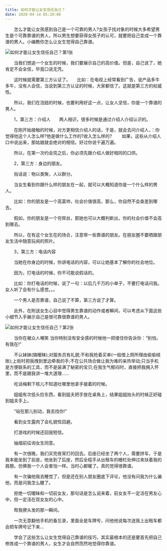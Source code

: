 ```yaml
---
title: 如何才能让女生信任自己？
date: 2020-04-14 05:20:00
---
```




　　怎么才能让女孩感到自己是一个可靠的男人?女孩子找对象的时候大多希望男生是个可靠靠谱的男人，所以男生想要获得女孩子的认可，就要把自己变成一个靠谱的男人。小编教你怎么让女生觉得自己靠谱。

![如何才能让女生信任自己？第1张](/img/82e904c638baa1846c896fabd9990d54.jpg)

　　当我们想追一个女生的时候，我们要展示自己的高价值。但是，自己说了，她肯定不会全信，毕竟口说无凭。

　　这时候就需要第三方认证了。　　比如：在电视上经常看到广告，说产品多牛多牛，没有人会信，当说到第三方认证的时候，大家都信了。这就是第三方的权威性。

　　所以，我们在泡妞的时候，也要利用好这一点，让女人坚信，你是一个靠谱的男人。

　　1，第三方：介绍人　　两人相识，很多时候是通过介绍人介绍认识的。

　　在刚开始接触的时候，对方更相信介绍人的话，于是，就会去问介绍人，：你觉得他这个人怎么样?他是做什么工作的?收入怎么样的? 　　如果，这些从介绍人口中说出来，那姑娘就会绝对的相信。好过你说千遍万遍。

　　所以，在第一次约会完之后，你必须先跟介绍人做好相同的口供。

　　2，第三方：身边的朋友。

　　俗话说：物以类聚，人以群分。

　　当女生看到你跟什么样的朋友在一起，就可以大概知道你是一个什么样的男人。

　　比如：你的朋友是一个高富帅，社会价值很高，那么，你自然不会查差到哪去。

　　假如，你的朋友是一个穷屌丝，那她也可以大概判断出，你的社会价值不会高到哪去。

　　所以，在有这个女生在的场合，注意带一些靠谱的朋友。在朋友圈不要晒跟朋友生活中随意玩闹的照片。

　　3，第三方：电话内容

　　当她在你身边的时候，你讲电话的内容，可以让她基本了解你的社会地位。

　　因为，打电话的时候，你不可能说假话的。

　　比如：你打电话的时候，说了一句：以后几千万的小单子，不要打电话问我。女人听了会有什么感觉。。。

　　一个男人是否靠谱，自己说了不算，第三方说了才算。

　　此外，在附送女生心目中觉得男生靠谱的动作或者瞬间，可以考虑从下面这些小细节入手展示自己是很可靠很靠谱的男人。

![如何才能让女生信任自己？第2张](/img/92090c2768dfefbf57032f9e086649b0.jpg)

　　当你在被众人嘲笑 当你特别没有安全感的时候他一把搂住你告诉你：“别怕，有我在!”

　　不认妹妹(搞暧昧);对服务员有礼貌;不和我抢着买单(一般借上厕所理由偷偷结账);上街时把我拽到里边牵我的手;不在公共场合做让我为难的亲热举动;只当手机是方便联系的工具，而不是装满了秘密的宝贝;在我生气郁闷时，直接把我拥入怀里，而不是跟我讲一堆大道理......

　　吃话梅剩下核儿不知道吐哪里他拿手接着的时候。

　　姐姐有次低头捡东西，看到姐夫把手放在桌角上，结果姐姐抬头的时候正好碰到姐夫手上。

　　“站在那儿别动，我去找你!”

　　看到女生露肉了会礼貌性回避。

　　打游戏的时候还回我短信。

　　抽烟前征询女生同意。

　　有一次很晚，我们买完夜宵打的回去。后座已经坐了两个人，需要拼车，于是我本能坐到了前座，他坐到了后座，然后全程手从出租车的栅栏处伸过来扶着我的肩膀。仿佛我一个人会害怕一样。当时心都暖了。真的觉得很靠谱。

　　有一次骗他我去睡觉了，但是还在别人朋友圈底下评论，他没有问我为什么骗他，而是问我怎么醒了。

　　拒绝一切暧昧和一切前女友，那句话是怎么说来着，前女友不一定活在男友心中，但一定活在现女友的心中。

　　帮我撩头发的那一瞬间。

　　一次无意翻他手机的备忘录，里面全是车牌号，问他他说每次送我上出租车都会把车牌号记下来...

　　学会了这些怎么让女生觉得自己靠谱的技巧，其实最根本的还是要首先把自己修炼成一个靠谱的男人，女生才会自然而然地觉得你靠谱。
